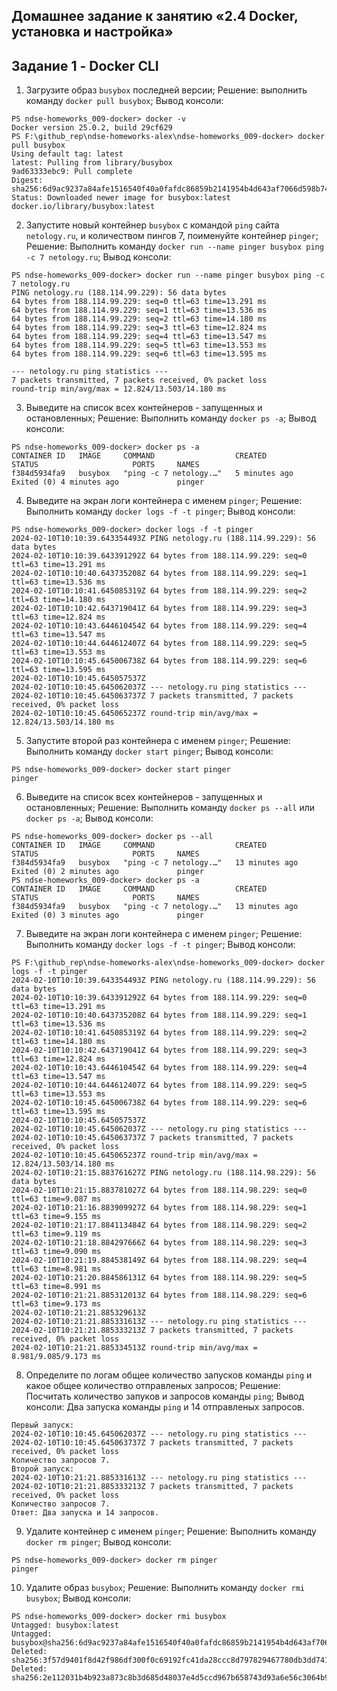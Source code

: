 ## Домашнее задание к занятию «2.4 Docker, установка и настройка»
## Задание 1 - Docker CLI

1. Загрузите образ `busybox` последней версии; 
    Решение: выполнить команду `docker pull busybox`;
    Вывод консоли:
```console
PS ndse-homeworks_009-docker> docker -v
Docker version 25.0.2, build 29cf629
PS F:\github_rep\ndse-homeworks-alex\ndse-homeworks_009-docker> docker pull busybox
Using default tag: latest
latest: Pulling from library/busybox
9ad63333ebc9: Pull complete
Digest: sha256:6d9ac9237a84afe1516540f40a0fafdc86859b2141954b4d643af7066d598b74
Status: Downloaded newer image for busybox:latest
docker.io/library/busybox:latest
```
2.  Запустите новый контейнер `busybox` с командой `ping` сайта `netology.ru`, и количеством пингов 7, поименуйте контейнер `pinger`;
    Решение: Выполнить команду `docker run --name pinger busybox ping -c 7 netology.ru`;
    Вывод консоли:
```console
PS ndse-homeworks_009-docker> docker run --name pinger busybox ping -c 7 netology.ru
PING netology.ru (188.114.99.229): 56 data bytes
64 bytes from 188.114.99.229: seq=0 ttl=63 time=13.291 ms
64 bytes from 188.114.99.229: seq=1 ttl=63 time=13.536 ms
64 bytes from 188.114.99.229: seq=2 ttl=63 time=14.180 ms
64 bytes from 188.114.99.229: seq=3 ttl=63 time=12.824 ms
64 bytes from 188.114.99.229: seq=4 ttl=63 time=13.547 ms
64 bytes from 188.114.99.229: seq=5 ttl=63 time=13.553 ms
64 bytes from 188.114.99.229: seq=6 ttl=63 time=13.595 ms

--- netology.ru ping statistics ---
7 packets transmitted, 7 packets received, 0% packet loss
round-trip min/avg/max = 12.824/13.503/14.180 ms
```
3.  Выведите на список всех контейнеров - запущенных и остановленных;
    Решение: Выполнить команду `docker ps -a`;
    Вывод консоли:
```console
PS ndse-homeworks_009-docker> docker ps -a
CONTAINER ID   IMAGE     COMMAND                  CREATED         STATUS                     PORTS     NAMES 
f384d5934fa9   busybox   "ping -c 7 netology.…"   5 minutes ago   Exited (0) 4 minutes ago             pinger
```
4.  Выведите на экран логи контейнера с именем `pinger`;
    Решение: Выполнить команду `docker logs -f -t pinger`;
    Вывод консоли:
```console
PS ndse-homeworks_009-docker> docker logs -f -t pinger
2024-02-10T10:10:39.643354493Z PING netology.ru (188.114.99.229): 56 data bytes
2024-02-10T10:10:39.643391292Z 64 bytes from 188.114.99.229: seq=0 ttl=63 time=13.291 ms
2024-02-10T10:10:40.643735208Z 64 bytes from 188.114.99.229: seq=1 ttl=63 time=13.536 ms
2024-02-10T10:10:41.645085319Z 64 bytes from 188.114.99.229: seq=2 ttl=63 time=14.180 ms
2024-02-10T10:10:42.643719041Z 64 bytes from 188.114.99.229: seq=3 ttl=63 time=12.824 ms
2024-02-10T10:10:43.644610454Z 64 bytes from 188.114.99.229: seq=4 ttl=63 time=13.547 ms
2024-02-10T10:10:44.644612407Z 64 bytes from 188.114.99.229: seq=5 ttl=63 time=13.553 ms
2024-02-10T10:10:45.645006738Z 64 bytes from 188.114.99.229: seq=6 ttl=63 time=13.595 ms
2024-02-10T10:10:45.645057537Z 
2024-02-10T10:10:45.645062037Z --- netology.ru ping statistics ---
2024-02-10T10:10:45.645063737Z 7 packets transmitted, 7 packets received, 0% packet loss
2024-02-10T10:10:45.645065237Z round-trip min/avg/max = 12.824/13.503/14.180 ms
```
5. Запустите второй раз контейнера с именем `pinger`;
    Решение: Выполнить команду `docker start pinger`;
    Вывод консоли:
```console
PS ndse-homeworks_009-docker> docker start pinger
pinger
```
6. Выведите на список всех контейнеров - запущенных и остановленных;
    Решение: Выполнить команду `docker ps --all` или `docker ps -a`;
    Вывод консоли:
```console
PS ndse-homeworks_009-docker> docker ps --all
CONTAINER ID   IMAGE     COMMAND                  CREATED          STATUS                     PORTS     NAMES 
f384d5934fa9   busybox   "ping -c 7 netology.…"   13 minutes ago   Exited (0) 2 minutes ago             pinger
PS ndse-homeworks_009-docker> docker ps -a   
CONTAINER ID   IMAGE     COMMAND                  CREATED          STATUS                     PORTS     NAMES 
f384d5934fa9   busybox   "ping -c 7 netology.…"   13 minutes ago   Exited (0) 3 minutes ago             pinger
```
7. Выведите на экран логи контейнера с именем `pinger`;
    Решение: Выполнить команду `docker logs -f -t pinger`;
    Вывод консоли:
```console
PS F:\github_rep\ndse-homeworks-alex\ndse-homeworks_009-docker> docker logs -f -t pinger
2024-02-10T10:10:39.643354493Z PING netology.ru (188.114.99.229): 56 data bytes
2024-02-10T10:10:39.643391292Z 64 bytes from 188.114.99.229: seq=0 ttl=63 time=13.291 ms
2024-02-10T10:10:40.643735208Z 64 bytes from 188.114.99.229: seq=1 ttl=63 time=13.536 ms
2024-02-10T10:10:41.645085319Z 64 bytes from 188.114.99.229: seq=2 ttl=63 time=14.180 ms
2024-02-10T10:10:42.643719041Z 64 bytes from 188.114.99.229: seq=3 ttl=63 time=12.824 ms
2024-02-10T10:10:43.644610454Z 64 bytes from 188.114.99.229: seq=4 ttl=63 time=13.547 ms
2024-02-10T10:10:44.644612407Z 64 bytes from 188.114.99.229: seq=5 ttl=63 time=13.553 ms
2024-02-10T10:10:45.645006738Z 64 bytes from 188.114.99.229: seq=6 ttl=63 time=13.595 ms
2024-02-10T10:10:45.645057537Z
2024-02-10T10:10:45.645062037Z --- netology.ru ping statistics ---
2024-02-10T10:10:45.645063737Z 7 packets transmitted, 7 packets received, 0% packet loss
2024-02-10T10:10:45.645065237Z round-trip min/avg/max = 12.824/13.503/14.180 ms
2024-02-10T10:21:15.883761627Z PING netology.ru (188.114.98.229): 56 data bytes
2024-02-10T10:21:15.883781027Z 64 bytes from 188.114.98.229: seq=0 ttl=63 time=9.087 ms
2024-02-10T10:21:16.883909927Z 64 bytes from 188.114.98.229: seq=1 ttl=63 time=9.155 ms
2024-02-10T10:21:17.884113484Z 64 bytes from 188.114.98.229: seq=2 ttl=63 time=9.119 ms
2024-02-10T10:21:18.884297666Z 64 bytes from 188.114.98.229: seq=3 ttl=63 time=9.090 ms
2024-02-10T10:21:19.884538149Z 64 bytes from 188.114.98.229: seq=4 ttl=63 time=8.981 ms
2024-02-10T10:21:20.884586131Z 64 bytes from 188.114.98.229: seq=5 ttl=63 time=8.991 ms
2024-02-10T10:21:21.885312013Z 64 bytes from 188.114.98.229: seq=6 ttl=63 time=9.173 ms
2024-02-10T10:21:21.885329613Z
2024-02-10T10:21:21.885331613Z --- netology.ru ping statistics ---
2024-02-10T10:21:21.885333213Z 7 packets transmitted, 7 packets received, 0% packet loss
2024-02-10T10:21:21.885334513Z round-trip min/avg/max = 8.981/9.085/9.173 ms
```
8. Определите по логам общее количество запусков команды `ping` и какое общее количество отправленых запросов;
    Решение: Посчитать количество запуков и запросов команды `ping`;
    Вывод консоли: Два запуска команды `ping` и 14 отправленых запросов.
```console
Первый запуск: 
2024-02-10T10:10:45.645062037Z --- netology.ru ping statistics ---
2024-02-10T10:10:45.645063737Z 7 packets transmitted, 7 packets received, 0% packet loss
Количество запросов 7.
Второй запуск:
2024-02-10T10:21:21.885331613Z --- netology.ru ping statistics ---
2024-02-10T10:21:21.885333213Z 7 packets transmitted, 7 packets received, 0% packet loss
Количество запросов 7.
Ответ: Два запуска и 14 запросов.
```
9. Удалите контейнер с именем `pinger`;
    Решение: Выполнить команду `docker rm pinger`;
    Вывод консоли:
```console
PS ndse-homeworks_009-docker> docker rm pinger
pinger
```
10. Удалите образ `busybox`;
    Решение: Выполнить команду `docker rmi busybox`;
    Вывод консоли:
```console
PS ndse-homeworks_009-docker> docker rmi busybox
Untagged: busybox:latest
Untagged: busybox@sha256:6d9ac9237a84afe1516540f40a0fafdc86859b2141954b4d643af7066d598b74
Deleted: sha256:3f57d9401f8d42f986df300f0c69192fc41da28ccc8d797829467780db3dd741
Deleted: sha256:2e112031b4b923a873c8b3d685d48037e4d5ccd967b658743d93a6e56c3064b9
```